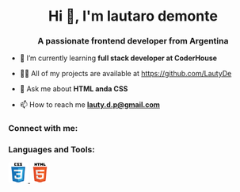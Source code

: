 <h1 align="center">Hi 👋, I'm lautaro demonte</h1>
<h3 align="center">A passionate frontend developer from Argentina</h3>

- 🌱 I’m currently learning **full stack developer at CoderHouse**

- 👨‍💻 All of my projects are available at https://github.com/LautyDe

- 💬 Ask me about **HTML anda CSS**

- 📫 How to reach me **lauty.d.p@gmail.com**

<h3 align="left">Connect with me:</h3>
<p align="left">
</p>

<h3 align="left">Languages and Tools:</h3>
<p align="left"> <a href="https://www.w3schools.com/css/" target="_blank" rel="noreferrer"> <img src="https://raw.githubusercontent.com/devicons/devicon/master/icons/css3/css3-original-wordmark.svg" alt="css3" width="40" height="40"/> </a> <a href="https://www.w3.org/html/" target="_blank" rel="noreferrer"> <img src="https://raw.githubusercontent.com/devicons/devicon/master/icons/html5/html5-original-wordmark.svg" alt="html5" width="40" height="40"/> </a> </p>
